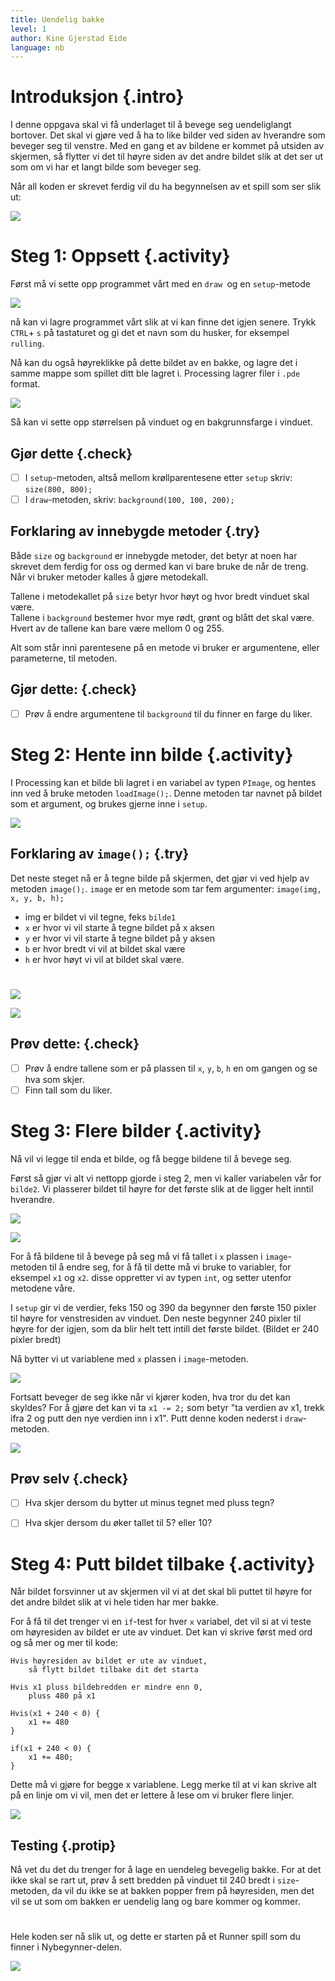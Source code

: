 ```yaml
---
title: Uendelig bakke
level: 1
author: Kine Gjerstad Eide
language: nb
---
```


# Introduksjon {.intro}

I denne oppgava skal vi få underlaget til å bevege seg uendeliglangt bortover. Det skal vi gjøre ved å ha to like bilder ved siden av hverandre som beveger seg til venstre. Med en gang et av bildene er kommet på utsiden av skjermen, så flytter vi det til høyre siden av det andre bildet slik at det ser ut som om vi har et langt bilde som beveger seg.

Når all koden er skrevet ferdig vil du ha begynnelsen av et spill som ser slik ut:

![](preview.png)

# Steg 1: Oppsett {.activity}
Først må vi sette opp programmet vårt med en `draw `og en `setup`-metode

![](setup.png)

nå kan vi lagre programmet vårt slik at vi kan finne det igjen senere. Trykk `CTRL`+ `s` på tastaturet og gi det et navn som du husker, for eksempel `rulling`.

Nå kan du også høyreklikke på dette bildet av en bakke, og lagre det i samme mappe som spillet ditt ble lagret i. Processing lagrer filer i `.pde` format.

![](bakke.png) 

Så kan vi sette opp størrelsen på vinduet og en bakgrunnsfarge i vinduet.

## Gjør dette {.check}
- [ ] I `setup`-metoden, altså mellom krøllparentesene etter `setup` skriv: `size(800, 800);`
- [ ] I `draw`-metoden, skriv: `background(100, 100, 200);`

## Forklaring av innebygde metoder {.try}
Både `size` og `background` er innebygde metoder, det betyr at noen har skrevet dem ferdig for oss og dermed kan vi bare bruke de når de treng. Når vi bruker metoder kalles å gjøre metodekall.

Tallene i metodekallet på `size` betyr hvor høyt og hvor bredt vinduet skal være.  
Tallene i `background` bestemer hvor mye rødt, grønt og blått det skal være.  
Hvert av de tallene kan bare være mellom 0 og 255. 

Alt som står inni parentesene på en metode vi bruker er argumentene, eller parameterne, til metoden. 

## Gjør dette: {.check}
- [ ] Prøv å endre argumentene til `background` til du finner en farge du liker.

# Steg 2: Hente inn bilde {.activity}

I Processing kan et bilde bli lagret i en variabel av typen `PImage`, og hentes inn ved å bruke metoden `loadImage();`. Denne metoden tar navnet på bildet som et argument, og brukes gjerne inne i `setup`.

![](bilde.png)

## Forklaring av `image();` {.try}
Det neste steget nå er å tegne bilde på skjermen, det gjør vi ved hjelp av metoden `image();`. `image` er en metode som tar fem argumenter: `image(img, x, y, b, h);`
+ img er bildet vi vil tegne, feks `bilde1`
+ `x` er hvor vi vil starte å tegne bildet på x aksen
+ `y` er hvor vi vil starte å tegne bildet på y aksen
+ `b` er hvor bredt vi vil at bildet skal være
+ `h` er hvor høyt vi vil at bildet skal være.
#
![](bilde2.png) 

![](bakke5.png)

## Prøv dette: {.check}
- [ ] Prøv å endre tallene som er på plassen til `x`, `y`, `b`, `h` en om gangen og se hva som skjer.
- [ ] Finn tall som du liker.

# Steg 3: Flere bilder {.activity}
Nå vil vi legge til enda et bilde, og få begge bildene til å bevege seg.

Først så gjør vi alt vi nettopp gjorde i steg 2, men vi kaller variabelen vår for `bilde2`.
Vi plasserer bildet til høyre for det første slik at de ligger helt inntil hverandre.

![](bilde3.png)

![](bakke4.png)


For å få bildene til å bevege på seg må vi få tallet i `x` plassen i `image`-metoden til å endre seg, for å få til dette må vi bruke to variabler, for eksempel `x1` og `x2`. disse oppretter vi av typen `int`, og setter utenfor metodene våre.

I `setup` gir vi de verdier, feks 150 og 390 da begynner den første 150 pixler til høyre for venstresiden av vinduet. Den neste begynner 240 pixler til høyre for der igjen, som da blir helt tett intill det første bildet. (Bildet er 240 pixler bredt)

Nå bytter vi ut variablene med `x` plassen i `image`-metoden.

![](bakke6.png)

Fortsatt beveger de seg ikke når vi kjører koden, hva tror du det kan skyldes?
For å gjøre det kan vi ta `x1 -= 2;` som betyr "ta verdien av x1, trekk ifra 2 og putt den nye verdien inn i x1". Putt denne koden nederst i `draw`-metoden.

![](minus.png)

## Prøv selv {.check} 
- [ ] Hva skjer dersom du bytter ut minus tegnet med pluss tegn?
- [ ] Hva skjer dersom du øker tallet til 5? eller 10?


# Steg 4: Putt bildet tilbake {.activity}

Når bildet forsvinner ut av skjermen vil vi at det skal bli puttet til høyre for det andre bildet slik at vi hele tiden har mer bakke.

For å få til det trenger vi en `if`-test for hver `x` variabel, det vil si at vi teste om høyresiden av bildet er ute av vinduet. Det kan vi skrive først med ord og så mer og mer til kode:

```processing
Hvis høyresiden av bildet er ute av vinduet, 
    så flytt bildet tilbake dit det starta
```
```processing
Hvis x1 pluss bildebredden er mindre enn 0, 
    pluss 480 på x1
```
```processing
Hvis(x1 + 240 < 0) { 
    x1 += 480
}
```
```processing
if(x1 + 240 < 0) {
    x1 += 480; 
}
```

Dette må vi gjøre for begge x variablene. Legg merke til at vi kan skrive alt på en linje om vi vil, men det er lettere å lese om vi bruker flere linjer.

![](test.png)


## Testing {.protip}

Nå vet du det du trenger for å lage en uendeleg bevegelig bakke.
For at det ikke skal se rart ut, prøv å sett bredden på vinduet til 240 bredt i `size`-metoden, da vil du ikke se at bakken popper frem på høyresiden, men det vil se ut som om bakken er uendelig lang og bare kommer og kommer.
#

Hele koden ser nå slik ut, og dette er starten på et Runner spill som du finner i Nybegynner-delen.

![](heleKoden.png)